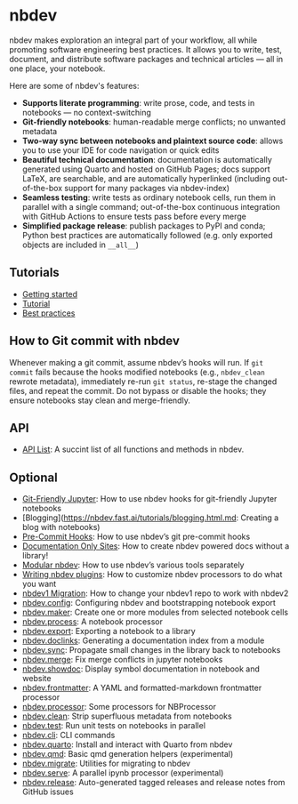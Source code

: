 # nbdev

nbdev makes exploration an integral part of your workflow, all while promoting software engineering best practices. It allows you to write, test, document, and distribute software packages and technical articles — all in one place, your notebook.

Here are some of nbdev's features:

- **Supports literate programming**: write prose, code, and tests in notebooks — no context-switching
- **Git-friendly notebooks**: human-readable merge conflicts; no unwanted metadata
- **Two-way sync between notebooks and plaintext source code**: allows you to use your IDE for code navigation or quick edits
- **Beautiful technical documentation**: documentation is automatically generated using Quarto and hosted on GitHub Pages; docs support LaTeX, are searchable, and are automatically hyperlinked (including out-of-the-box support for many packages via nbdev-index)
- **Seamless testing**: write tests as ordinary notebook cells, run them in parallel with a single command; out-of-the-box continuous integration with GitHub Actions to ensure tests pass before every merge
- **Simplified package release**: publish packages to PyPI and conda; Python best practices are automatically followed (e.g. only exported objects are included in `__all__`)

## Tutorials

- [Getting started](https://nbdev.fast.ai/getting_started.html.md)
- [Tutorial](https://nbdev.fast.ai/tutorials/tutorial.html.md)
- [Best practices](https://nbdev.fast.ai/tutorials/best_practices.html.md)

## How to Git commit with nbdev

Whenever making a git commit, assume nbdev’s hooks will run. If `git commit` fails because the hooks modified notebooks (e.g., `nbdev_clean` rewrote metadata), immediately re-run `git status`, re-stage the changed files, and repeat the commit. Do not bypass or disable the hooks; they ensure notebooks stay clean and merge-friendly.

## API

- [API List](https://nbdev.fast.ai/apilist.txt): A succint list of all functions and methods in nbdev.

## Optional

- [Git-Friendly Jupyter](https://nbdev.fast.ai/tutorials/git_friendly_jupyter.html.md): How to use nbdev hooks for git-friendly Jupyter notebooks
- [Blogging](https://nbdev.fast.ai/tutorials/blogging.html.md: Creating a blog with notebooks)
- [Pre-Commit Hooks](https://nbdev.fast.ai/tutorials/pre_commit.html.md): How to use nbdev’s git pre-commit hooks
- [Documentation Only Sites](https://nbdev.fast.ai/tutorials/docs_only.html.md): How to create nbdev powered docs without a library!
- [Modular nbdev](https://nbdev.fast.ai/tutorials/modular_nbdev.html.md): How to use nbdev’s various tools separately
- [Writing nbdev plugins](https://nbdev.fast.ai/tutorials/extensions.html.md): How to customize nbdev processors to do what you want
- [nbdev1 Migration](https://nbdev.fast.ai/tutorials/migrating.html.md): How to change your nbdev1 repo to work with nbdev2
- [nbdev.config](https://nbdev.fast.ai/api/config.html.md): Configuring nbdev and bootstrapping notebook export
- [nbdev.maker](https://nbdev.fast.ai/api/maker.html.md): Create one or more modules from selected notebook cells
- [nbdev.process](https://nbdev.fast.ai/api/process.html.md): A notebook processor
- [nbdev.export](https://nbdev.fast.ai/api/export.html.md): Exporting a notebook to a library
- [nbdev.doclinks](https://nbdev.fast.ai/api/doclinks.html.md): Generating a documentation index from a module
- [nbdev.sync](https://nbdev.fast.ai/api/sync.html.md): Propagate small changes in the library back to notebooks
- [nbdev.merge](https://nbdev.fast.ai/api/merge.html.md): Fix merge conflicts in jupyter notebooks
- [nbdev.showdoc](https://nbdev.fast.ai/api/showdoc.html.md): Display symbol documentation in notebook and website
- [nbdev.frontmatter](https://nbdev.fast.ai/api/frontmatter.html.md): A YAML and formatted-markdown frontmatter processor
- [nbdev.processor](https://nbdev.fast.ai/api/processors.html.md): Some processors for NBProcessor
- [nbdev.clean](https://nbdev.fast.ai/api/clean.html.md): Strip superfluous metadata from notebooks
- [nbdev.test](https://nbdev.fast.ai/api/test.html.md): Run unit tests on notebooks in parallel
- [nbdev.cli](https://nbdev.fast.ai/api/cli.html.md): CLI commands
- [nbdev.quarto](https://nbdev.fast.ai/api/quarto.html.md): Install and interact with Quarto from nbdev
- [nbdev.qmd](https://nbdev.fast.ai/api/qmd.html.md): Basic qmd generation helpers (experimental)
- [nbdev.migrate](https://nbdev.fast.ai/api/migrate.html.md): Utilities for migrating to nbdev
- [nbdev.serve](https://nbdev.fast.ai/api/serve.html.md): A parallel ipynb processor (experimental)
- [nbdev.release](https://nbdev.fast.ai/api/release.html.md): Auto-generated tagged releases and release notes from GitHub issues